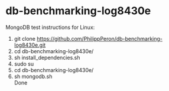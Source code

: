 # db-benchmarking-log8430e
MongoDB test instructions for Linux:
1. git clone https://github.com/PhilippPeron/db-benchmarking-log8430e.git
2. cd db-benchmarking-log8430e/
3. sh install_dependencies.sh
4. sudo su
5. cd db-benchmarking-log8430e/
6. sh mongodb.sh \
Done
